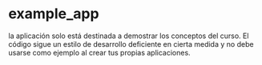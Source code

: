 # example_app

la aplicación solo está destinada a demostrar los conceptos del curso. El código sigue un estilo de desarrollo deficiente en cierta medida y no debe usarse como ejemplo al crear tus propias aplicaciones.
